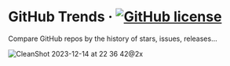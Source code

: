 # GitHub Trends &middot; [![GitHub license](https://img.shields.io/badge/license-MIT-blue.svg)](https://github.com/facebook/react/blob/main/LICENSE)

Compare GitHub repos by the history of stars, issues, releases...

![CleanShot 2023-12-14 at 22 36 42@2x](https://github.com/AttackOnMorty/github-trends/assets/37203901/87b7a99d-7c5c-4445-8f3f-545122a08648)
